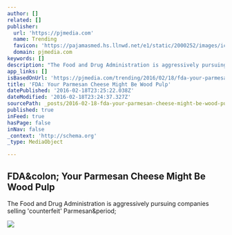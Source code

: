 ```yaml
---
author: []
related: []
publisher:
  url: 'https://pjmedia.com'
  name: Trending
  favicon: 'https://pajamasmed.hs.llnwd.net/e1/static/2000252/images/icon.png'
  domain: pjmedia.com
keywords: []
description: "The Food and Drug Administration is aggressively pursuing companies selling 'counterfeit' Parmesan."
app_links: []
isBasedOnUrl: 'https://pjmedia.com/trending/2016/02/18/fda-your-parmesan-cheese-might-be-wood-pulp/'
title: 'FDA: Your Parmesan Cheese Might Be Wood Pulp'
datePublished: '2016-02-18T23:25:22.038Z'
dateModified: '2016-02-18T23:24:37.327Z'
sourcePath: _posts/2016-02-18-fda-your-parmesan-cheese-might-be-wood-pulp.md
published: true
inFeed: true
hasPage: false
inNav: false
_context: 'http://schema.org'
_type: MediaObject

---
```

<article style=""><h1>FDA&amp;colon; Your Parmesan Cheese Might Be Wood Pulp</h1><p>The Food and Drug Administration is aggressively pursuing companies selling 'counterfeit' Parmesan&amp;period;</p><img src="https://pajamasmed.hs.llnwd.net/e1/trending/user-content/51/files/2016/02/parmesan.sized-770x415xc.jpg" /></article>
